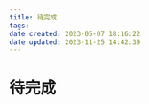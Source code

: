 ```yaml
---
title: 待完成
tags: 
date created: 2023-05-07 18:16:22
date updated: 2023-11-25 14:42:39
---
```


# 待完成
